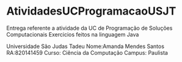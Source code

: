 # AtividadesUCProgramacaoUSJT

Entrega referente a atividade da UC de Programação de Soluções Computacionais
Exercicios feitos na linguagem Java

Universidade São Judas Tadeu 
Nome:Amanda Mendes Santos
RA:820141459
Curso: Ciência da Computação
Campus: Paulista
